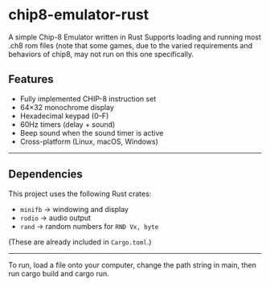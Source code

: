# chip8-emulator-rust

A simple Chip-8 Emulator written in Rust
Supports loading and running most .ch8 rom files (note that some games, due to the varied requirements and behaviors of chip8, may not run on this one specifically.

## Features
- Fully implemented CHIP-8 instruction set  
- 64×32 monochrome display  
- Hexadecimal keypad (0–F)  
- 60Hz timers (delay + sound)  
- Beep sound when the sound timer is active  
- Cross-platform (Linux, macOS, Windows)

---

## Dependencies
This project uses the following Rust crates:
- `minifb` → windowing and display  
- `rodio` → audio output  
- `rand` → random numbers for `RND Vx, byte`

(These are already included in `Cargo.toml`.)

---
To run, load a file onto your computer, change the path string in main, then run cargo build and cargo run.
